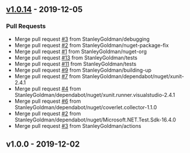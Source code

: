 <a name="v1.0.14"></a>
## [v1.0.14](https://github.com/StanleyGoldman/GitHubActionsMSBuildLogger/compare/v1.0.0...v1.0.14) - 2019-12-05

### Pull Requests
- Merge pull request [#3](https://github.com/StanleyGoldman/GitHubActionsMSBuildLogger/issues/3) from StanleyGoldman/debugging
- Merge pull request [#2](https://github.com/StanleyGoldman/GitHubActionsMSBuildLogger/issues/2) from StanleyGoldman/nuget-package-fix
- Merge pull request [#1](https://github.com/StanleyGoldman/GitHubActionsMSBuildLogger/issues/1) from StanleyGoldman/nuget-org
- Merge pull request [#13](https://github.com/StanleyGoldman/GitHubActionsMSBuildLogger/issues/13) from StanleyGoldman/tests
- Merge pull request [#11](https://github.com/StanleyGoldman/GitHubActionsMSBuildLogger/issues/11) from StanleyGoldman/tests
- Merge pull request [#9](https://github.com/StanleyGoldman/GitHubActionsMSBuildLogger/issues/9) from StanleyGoldman/building-up
- Merge pull request [#7](https://github.com/StanleyGoldman/GitHubActionsMSBuildLogger/issues/7) from StanleyGoldman/dependabot/nuget/xunit-2.4.1
- Merge pull request [#4](https://github.com/StanleyGoldman/GitHubActionsMSBuildLogger/issues/4) from StanleyGoldman/dependabot/nuget/xunit.runner.visualstudio-2.4.1
- Merge pull request [#6](https://github.com/StanleyGoldman/GitHubActionsMSBuildLogger/issues/6) from StanleyGoldman/dependabot/nuget/coverlet.collector-1.1.0
- Merge pull request [#2](https://github.com/StanleyGoldman/GitHubActionsMSBuildLogger/issues/2) from StanleyGoldman/dependabot/nuget/Microsoft.NET.Test.Sdk-16.4.0
- Merge pull request [#3](https://github.com/StanleyGoldman/GitHubActionsMSBuildLogger/issues/3) from StanleyGoldman/actions


<a name="v1.0.0"></a>
## v1.0.0 - 2019-12-02

